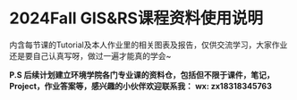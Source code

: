 # 2024Fall GIS&RS课程资料使用说明
内含每节课的Tutorial及本人作业里的相关图表及报告，仅供交流学习，大家作业还是要自己认真写呀，做过一遍才能真的学会~


**P.S 后续计划建立环境学院各门专业课的资料仓，包括但不限于课件，笔记，Project，作业答案等，感兴趣的小伙伴欢迎联系我：**
    **wx: zx18318345763**
    
    
